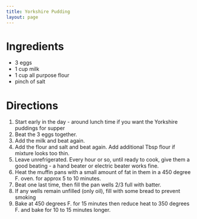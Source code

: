 ```yaml
---
title: Yorkshire Pudding
layout: page
---
```


# Ingredients

* 3 eggs
* 1 cup milk
* 1 cup all purpose flour
* pinch of salt

# Directions

1. Start early in the day - around lunch time if you want the Yorkshire puddings for supper
1. Beat the 3 eggs together.
1. Add the milk and beat again.
1. Add the flour and salt and beat again.  Add additional Tbsp flour if mixture looks too thin.
1. Leave unrefrigerated.  Every hour or so, until ready to cook, give them a good beating - a hand beater or electric beater works fine.
1. Heat the muffin pans with a small amount of fat in them in a 450 degree F. oven. for approx 5 to 10 minutes.
1. Beat one last time, then fill the pan wells 2/3 full with batter.
1. If any wells remain unfilled (only oil), fill with some bread to prevent smoking
1. Bake at 450 degrees F. for 15 minutes then reduce heat to 350 degrees F. and bake for 10 to 15 minutes longer.
